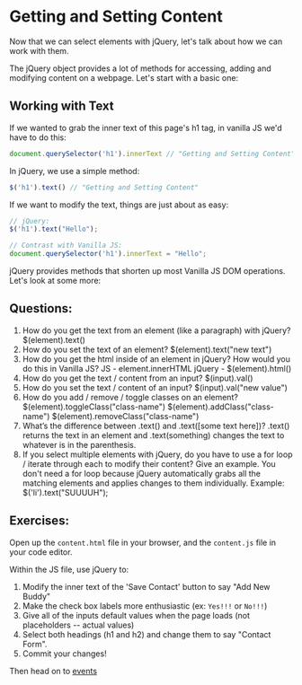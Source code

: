 # Getting and Setting Content

Now that we can select elements with jQuery, let's talk about how we can work with them.

The jQuery object provides a lot of methods for accessing, adding and modifying content on a webpage. Let's start with a basic one:

## Working with Text

If we wanted to grab the inner text of this page's h1 tag, in vanilla JS we'd have to do this:

```JavaScript
document.querySelector('h1').innerText // "Getting and Setting Content"
```

In jQuery, we use a simple method:

```JavaScript
$('h1').text() // "Getting and Setting Content"
```

If we want to modify the text, things are just about as easy:

```JavaScript
// jQuery:
$('h1').text("Hello");

// Contrast with Vanilla JS:
document.querySelector('h1').innerText = "Hello";
```

jQuery provides methods that shorten up most Vanilla JS DOM operations. Let's look at some more:

## Questions:
1. How do you get the text from an element (like a paragraph) with jQuery?
$(element).text()
2. How do you set the text of an element?
$(element).text("new text")
3. How do you get the html inside of an element in jQuery? How would you do this in Vanilla JS?
JS - element.innerHTML
jQuery - $(element).html()
4. How do you get the text / content from an input?
$(input).val()
5. How do you set the text / content of an input?
$(input).val("new value")
6. How do you add / remove / toggle classes on an element?
$(element).toggleClass("class-name")
$(element).addClass("class-name")
$(element).removeClass("class-name")
7. What’s the difference between .text() and .text([some text here])?
.text() returns the text in an element and .text(something) changes the text to whatever is in the parenthesis.
8. If you select multiple elements with jQuery, do you have to use a for loop / iterate through each to modify their content? Give an example.
You don't need a for loop because jQuery automatically grabs all the matching elements and applies changes to them individually.
Example: $('li').text("SUUUUH"); 

## Exercises:
Open up the `content.html` file in your browser, and the `content.js` file in your code editor.

Within the JS file, use jQuery to:
1. Modify the inner text of the 'Save Contact' button to say "Add New Buddy"
2. Make the check box labels more enthusiastic (ex: `Yes!!!` or `No!!!`)
3. Give all of the inputs default values when the page loads (not placeholders -- actual values)
4. Select both headings (h1 and h2) and change them to say "Contact Form".
5. Commit your changes!

Then head on to [events](../part-3-events)

